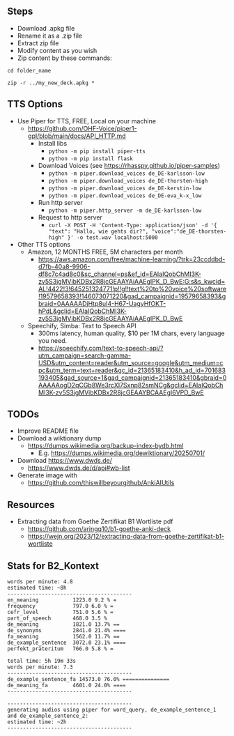 ## Steps
- Download .apkg file
- Rename it as a .zip file
- Extract zip file
- Modify content as you wish
- Zip content by these commands:

`cd folder_name`

`zip -r ../my_new_deck.apkg *`

## TTS Options
- Use Piper for TTS, FREE, Local on your machine
    - https://github.com/OHF-Voice/piper1-gpl/blob/main/docs/API_HTTP.md
      - Install libs
        - `python -m pip install piper-tts`
        - `python -m pip install flask`
      - Download Voices (see https://rhasspy.github.io/piper-samples)
        - `python -m piper.download_voices de_DE-karlsson-low`
        - `python -m piper.download_voices de_DE-thorsten-high`
        - `python -m piper.download_voices de_DE-kerstin-low`
        - `python -m piper.download_voices de_DE-eva_k-x_low`
      - Run http server
        - `python -m piper.http_server -m de_DE-karlsson-low`
      - Request to http server
        - `curl -X POST -H 'Content-Type: application/json' -d '{ "text": "Hallo, wie gehts dir?", "voice":"de_DE-thorsten-high" }' -o test.wav localhost:5000`
- Other TTS options
  - Amazon, 12 MONTHS FREE, 5M characters per month
    - https://aws.amazon.com/free/machine-learning/?trk=23ccddbd-d7fb-40a8-9906-df8c7c4ad8c0&sc_channel=ps&ef_id=EAIaIQobChMI3K-zv5S3jgMVibKDBx2R8jcGEAAYAiAAEgIPK_D_BwE:G:s&s_kwcid=AL!4422!3!645251324771!p!!g!!text%20to%20voice%20software!19579658393!146073071220&gad_campaignid=19579658393&gbraid=0AAAAADjHtp8uI4-H67-UagyHfOKT-hPdL&gclid=EAIaIQobChMI3K-zv5S3jgMVibKDBx2R8jcGEAAYAiAAEgIPK_D_BwE
  - Speechify, Simba: Text to Speech API
    - 300ms latency, human quality, $10 per 1M chars, every language you need.
    - https://speechify.com/text-to-speech-api/?utm_campaign=search-gamma-USD&utm_content=reader&utm_source=google&utm_medium=cpc&utm_term=text+reader&gc_id=21365183410&h_ad_id=701683193405&gad_source=1&gad_campaignid=21365183410&gbraid=0AAAAAogD2qCGb8We3rcXI7Sxnp82smNCg&gclid=EAIaIQobChMI3K-zv5S3jgMVibKDBx2R8jcGEAAYBCAAEgI6VPD_BwE

## TODOs
- Improve README file
- Download a wiktionary dump
  - https://dumps.wikimedia.org/backup-index-bydb.html
    - E.g. https://dumps.wikimedia.org/dewiktionary/20250701/
- Download https://www.dwds.de/
  - https://www.dwds.de/d/api#wb-list
- Generate image with
  - https://github.com/thiswillbeyourgithub/AnkiAIUtils

## Resources
- Extracting data from Goethe Zertifikat B1 Wortliste pdf
    - https://github.com/aringq10/b1-goethe-anki-deck
    - https://wejn.org/2023/12/extracting-data-from-goethe-zertifikat-b1-wortliste


## Stats for B2_Kontext
```
words per minute: 4.8
estimated time: ~8h
----------------------------------------
en_meaning           1223.0 9.2 % =
frequency            797.0 6.0 % =
cefr_level           751.0 5.6 % =
part_of_speech       468.0 3.5 % 
de_meaning           1821.0 13.7% ==
de_synonyms          2841.0 21.4% ====
fa_meaning           1562.0 11.7% ==
de_example_sentence  3072.0 23.1% ====
perfekt_präteritum   766.0 5.8 % =
```

```
total time: 5h 19m 33s
words per minute: 7.3
----------------------------------------
de_example_sentence_fa 14573.0 76.0% ===============
de_meaning_fa        4601.0 24.0% ====
----------------------------------------

----------------------------------------
generating audios using piper for word_query, de_example_sentence_1 and de_example_sentence_2:
estimated time: ~2h 
----------------------------------------

```
